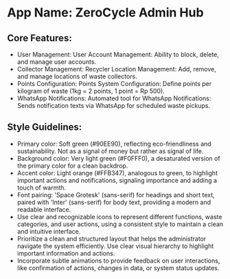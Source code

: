 # **App Name**: ZeroCycle Admin Hub

## Core Features:

- User Management: User Account Management: Ability to block, delete, and manage user accounts.
- Collector Management: Recycler Location Management: Add, remove, and manage locations of waste collectors.
- Points Configuration: Points System Configuration: Define points per kilogram of waste (1kg = 2 points, 1 point = Rp 500).
- WhatsApp Notifications: Automated tool for WhatsApp Notifications: Sends notification texts via WhatsApp for scheduled waste pickups.

## Style Guidelines:

- Primary color: Soft green (#90EE90), reflecting eco-friendliness and sustainability. Not as a signal of money but rather as signal of life.
- Background color: Very light green (#F0FFF0), a desaturated version of the primary color for a clean backdrop.
- Accent color: Light orange (#FFB347), analogous to green, to highlight important actions and notifications, signaling importance and adding a touch of warmth.
- Font pairing: 'Space Grotesk' (sans-serif) for headings and short text, paired with 'Inter' (sans-serif) for body text, providing a modern and readable interface.
- Use clear and recognizable icons to represent different functions, waste categories, and user actions, using a consistent style to maintain a clean and intuitive interface.
- Prioritize a clean and structured layout that helps the administrator navigate the system efficiently. Use clear visual hierarchy to highlight important information and actions.
- Incorporate subtle animations to provide feedback on user interactions, like confirmation of actions, changes in data, or system status updates.